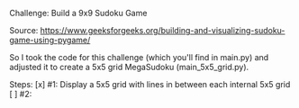 Challenge: Build a 9x9 Sudoku Game

Source: 
https://www.geeksforgeeks.org/building-and-visualizing-sudoku-game-using-pygame/

So I took the code for this challenge (which you'll find in main.py) and adjusted it to create a 5x5 grid MegaSudoku (main_5x5_grid.py). 


Steps:
[x] #1: Display a 5x5 grid with lines in between each internal 5x5 grid
[ ] #2: 